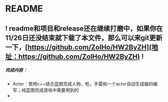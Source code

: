 # README #



## ! readme和项目和release还在继续打磨中，如果你在11/26日还没结束就下载了本文件，那么可以来git更新一下，[https://github.com/ZolHo/HW2ByZH](地址：https://github.com/ZolHo/HW2ByZH) !

##### 完成内容：

- Actor：使用c++结合蓝图完成人物，枪，手雷和一个actor自动生成器的编写；纯蓝图完成游戏中需要用到的
- 

